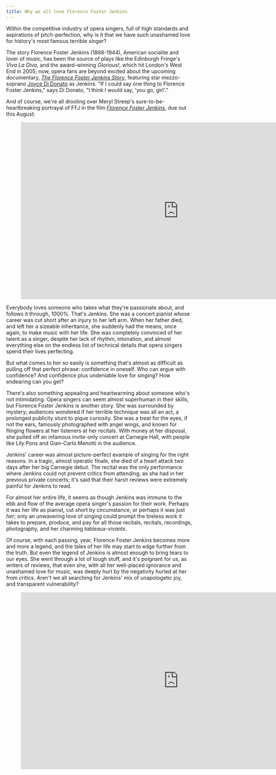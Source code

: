 ```yaml
---
title: Why we all love Florence Foster Jenkins
---
```


Within the competitive industry of opera singers, full of high standards and aspirations of pitch-perfection, why is it that we have such unashamed love for history's most famous terrible singer?

The story Florence Foster Jenkins (1868-1944), American socialite and lover of music, has been the source of plays like the Edinburgh Fringe's *Viva La Diva*, and the award-winning *Glorious!*, which hit London's West End in 2005; now, opera fans are beyond excited about the upcoming documentary, [*The Florence Foster Jenkins Story*](https://www.facebook.com/FFJStory/videos/1683420728565684/), featuring star mezzo-soprano [Joyce Di Donato](/scene/people/joyce-di-donato/) as Jenkins. "If I could say one thing to Florence Foster Jenkins," says Di Donato, "I think I would say, 'you go, girl'."

And of course, we're all drooling over Meryl Streep's sure-to-be-heartbreaking portrayal of FFJ in the film [*Florence Foster Jenkins*](http://www.imdb.com/title/tt4136084/), due out this August:

<figure data-type="video">
<iframe width="854" height="480" src="https://www.youtube.com/embed/LqNg3_3kpQQ" frameborder="0" allowfullscreen></iframe>
</figure>

Everybody loves someone who takes what they're passionate about, and follows it through, 1000%. That's Jenkins. She was a concert pianist whose career was cut short after an injury to her left arm. When her father died, and left her a sizeable inheritance, she suddenly had the means, once again, to make music with her life. She was completely convinced of her talent as a singer, despite her lack of rhythm, intonation, and almost everything else on the endless list of technical details that opera singers spend their lives perfecting.

But what comes to her so easily is something that's almost as difficult as pulling off that perfect phrase: confidence in oneself. Who can argue with confidence? And confidence plus undeniable love for singing? How endearing can you get?

There's also something appealing and heartwarming about someone who's not intimidating. Opera singers can seem almost superhuman in their skills, but Florence Foster Jenkins is another story. She was surrounded by mystery; audiences wondered if her terrible technique was all an act, a prolonged publicity stunt to pique curiosity. She was a treat for the eyes, if not the ears, famously photographed with angel wings, and known for flinging flowers at her listeners at her recitals. With money at her disposal, she pulled off an infamous invite-only concert at Carnegie Hall, with people like Lily Pons and Gian-Carlo Menotti in the audience.

Jenkins' career was almost picture-perfect example of singing for the right reasons. In a tragic, almost operatic finale, she died of a heart attack two days after her big Carnegie debut. The recital was the only performance where Jenkins could not prevent critics from attending, as she had in her previous private concerts; it's said that their harsh reviews were extremely painful for Jenkins to read.

For almost her entire life, it seems as though Jenkins was immune to the ebb and flow of the average opera singer's passion for their work. Perhaps it was her life as pianist, cut short by circumstance, or perhaps it was just *her*; only an unwavering love of singing could prompt the tireless work it takes to prepare, produce, and pay for all those recitals, recitals, recordings, photography, and her charming *tableaux-vivants*.

Of course, with each passing, year, Florence Foster Jenkins becomes more and more a legend, and the tales of her life may start to edge further from the truth. But even the legend of Jenkins is almost enough to bring tears to our eyes. She went through a lot of tough stuff, and it's poignant for us, as writers of reviews, that even she, with all her well-placed ignorance and unashamed love for music, was deeply hurt by the negativity hurled at her from critics. Aren't we all searching for Jenkins' mix of unapologetic joy, and transparent vulnerability?

<figure data-type="video">
<iframe width="854" height="480" src="https://www.youtube.com/embed/DMu9PKWthLE" frameborder="0" allowfullscreen></iframe>
</figure>
